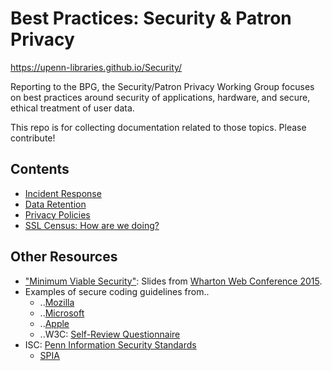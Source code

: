 # Best Practices: Security & Patron Privacy

https://upenn-libraries.github.io/Security/

Reporting to the BPG, the Security/Patron Privacy Working Group focuses on best practices around security of applications, hardware, and secure, ethical treatment of user data.

This repo is for collecting documentation related to those topics. Please contribute!

## Contents
* [Incident Response](incident-response.md)
* [Data Retention](data-retention.md)
* [Privacy Policies](privacy-policy.md)
* [SSL Census: How are we doing?](https-status.md)

## Other Resources
* ["Minimum Viable Security"](https://speakerdeck.com/jacobian/minimum-viable-security-wharton-web-conference-2015): Slides from [Wharton Web Conference 2015](https://www.sas.upenn.edu/wwc/).
* Examples of secure coding guidelines from..
	* ..[Mozilla](https://wiki.mozilla.org/WebAppSec/Secure_Coding_Guidelines)
	* ..[Microsoft](https://msdn.microsoft.com/en-us/security/aa570401.aspx)
	* ..[Apple](https://developer.apple.com/library/mac/documentation/Security/Conceptual/SecureCodingGuide/Introduction.html)
	* ..W3C: [Self-Review Questionnaire](https://www.w3.org/TR/2015/NOTE-security-privacy-questionnaire-20151210/)
* ISC: [Penn Information Security Standards](https://secure.www.upenn.edu/computing/security/standards/)
	* [SPIA](http://www.upenn.edu/computing/security/spia/index.php)
